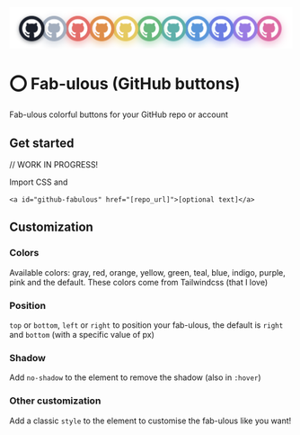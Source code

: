 ![GitHub Fabulous](./assets/github-fabulous.png)

# ⭕️ Fab-ulous (GitHub buttons)

Fab-ulous colorful buttons for your GitHub repo or account

## Get started

// WORK IN PROGRESS!

Import CSS and

```
<a id="github-fabulous" href="[repo_url]">[optional text]</a>
```

## Customization

### Colors

Available colors: gray, red, orange, yellow, green, teal, blue, indigo, purple, pink and the default. These colors come from Tailwindcss (that I love)

### Position

`top` or `bottom`, `left` or `right` to position your fab-ulous, the default is `right` and `bottom` (with a specific value of px)

### Shadow

Add `no-shadow` to the element to remove the shadow (also in `:hover`)

### Other customization

Add a classic `style` to the element to customise the fab-ulous like you want!
